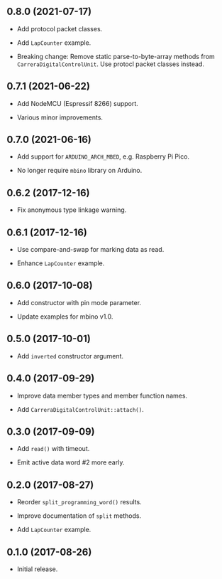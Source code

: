 0.8.0 (2021-07-17)
------------------

- Add protocol packet classes.

- Add `LapCounter` example.

- Breaking change: Remove static parse-to-byte-array methods from
`CarreraDigitalControlUnit`.  Use protocl packet classes instead.


0.7.1 (2021-06-22)
------------------

- Add NodeMCU (Espressif 8266) support.

- Various minor improvements.


0.7.0 (2021-06-16)
------------------

- Add support for `ARDUINO_ARCH_MBED`, e.g. Raspberry Pi Pico.

- No longer require `mbino` library on Arduino.


0.6.2 (2017-12-16)
------------------

- Fix anonymous type linkage warning.


0.6.1 (2017-12-16)
------------------

- Use compare-and-swap for marking data as read.

- Enhance `LapCounter` example.


0.6.0 (2017-10-08)
------------------

- Add constructor with pin mode parameter.

- Update examples for mbino v1.0.


0.5.0 (2017-10-01)
------------------

- Add `inverted` constructor argument.


0.4.0 (2017-09-29)
------------------

- Improve data member types and member function names.

- Add `CarreraDigitalControlUnit::attach()`.


0.3.0 (2017-09-09)
------------------

- Add `read()` with timeout.

- Emit active data word #2 more early.


0.2.0 (2017-08-27)
------------------

- Reorder `split_programming_word()` results.

- Improve documentation of `split` methods.

- Add `LapCounter` example.


0.1.0 (2017-08-26)
------------------

- Initial release.
